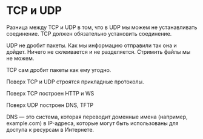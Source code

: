 # TCP и UDP

Разница между TCP и UDP в том, что в UDP мы можем не устанавливать соединение. 
TCP должен обязательно установить соединение.

UDP не дробит пакеты. Как мы информацию отправили так она и дойдет. Ничего не склеивается и не разделяется. Стримить файлы мы не можем.

TCP сам дробит пакеты как ему угодно.

Поверх TCP и UDP строятся прикладные протоколы.

Поверх TCP построен HTTP и WS

Поверх UDP построен DNS, TFTP

DNS — это система, которая переводит доменные имена (например, example.com) в IP-адреса, которые могут быть использованы для доступа к ресурсам в Интернете.